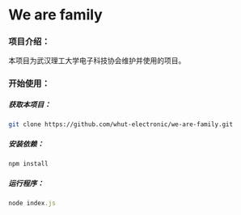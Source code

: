 # We are family 

### 项目介绍：

本项目为武汉理工大学电子科技协会维护并使用的项目。

### 开始使用：

##### 获取本项目：

```bash
git clone https://github.com/whut-electronic/we-are-family.git
```

##### 安装依赖：

```bash
npm install
```

##### 运行程序：

```javascript
node index.js
```

